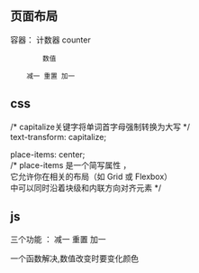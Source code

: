 ## 页面布局  

容器：  计数器 counter  

            数值  
            
        减一 重置 加一  
        
## css  

  /* capitalize关键字将单词首字母强制转换为大写 */  
  text-transform: capitalize;  
  
  place-items: center;  
  /* place-items 是一个简写属性 ，  
  它允许你在相关的布局（如 Grid 或 Flexbox）  
  中可以同时沿着块级和内联方向对齐元素 */
## js
三个功能 ： 减一 重置  加一  

一个函数解决,数值改变时要变化颜色
